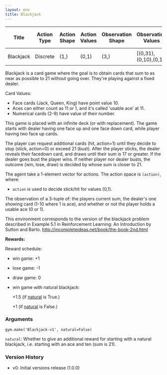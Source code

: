 ```yaml
---
layout: env
title: Blackjack
---
```

|Title|Action Type|Action Shape|Action Values|Observation Shape|Observation Values|Average Total Reward|Import|
| ----------- | -----------| ----------- | -----------| ----------- | -----------| ----------- | -----------|
|Blackjack|Discrete|(1,)|(0,1)|(3,)|[(0,31),(0,10),(0,1)]| |`from gym.envs.toy_text import blackjack`|

Blackjack is a card game where the goal is to obtain cards that sum to as near as possible to 21 without going over.  They're playing against a fixed dealer.

Card Values:

- Face cards (Jack, Queen, King) have point value 10.
- Aces can either count as 11 or 1, and it's called 'usable ace' at 11.
- Numerical cards (2-9) have value of their number.

This game is placed with an infinite deck (or with replacement).
The game starts with dealer having one face up and one face down card, while player having two face up cards. 

The player can request additional cards (hit, action=1) until they decide to stop
(stick, action=0) or exceed 21 (bust).
After the player sticks, the dealer reveals their facedown card, and draws
until their sum is 17 or greater.  If the dealer goes bust the player wins.
If neither player nor dealer busts, the outcome (win, lose, draw) is
decided by whose sum is closer to 21.

The agent take a 1-element vector for actions.
The action space is `(action)`, where: 
- `action` is used to decide stick/hit for values (0,1).

The observation of a 3-tuple of: the players current sum,
the dealer's one showing card (1-10 where 1 is ace), and whether or not the player holds a usable ace (0 or 1).

This environment corresponds to the version of the blackjack problem
described in Example 5.1 in Reinforcement Learning: An Introduction
by Sutton and Barto.
http://incompleteideas.net/book/the-book-2nd.html

**Rewards:**

Reward schedule:
- win game: +1
- lose game: -1
- draw game: 0
- win game with natural blackjack: 

    +1.5 (if <a href="#nat">natural</a> is True.) 
    
    +1 (if <a href="#nat">natural</a> is False.)

### Arguments

```
gym.make('Blackjack-v1', natural=False)
```

<a id="nat">`natural`</a>: Whether to give an additional reward for starting with a natural blackjack, i.e. starting with an ace and ten (sum is 21).

### Version History

* v0: Initial versions release (1.0.0)

